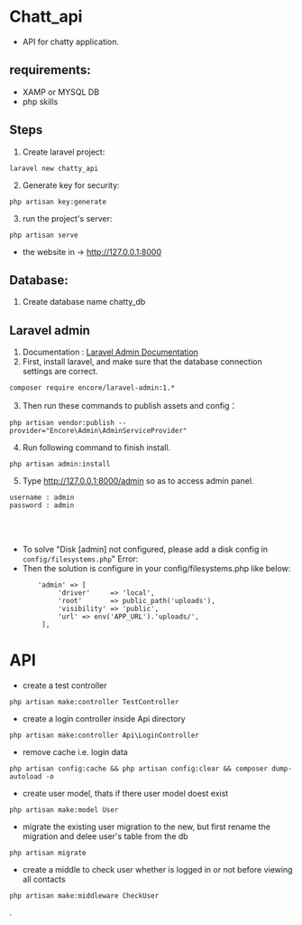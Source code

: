 # Chatt_api
- API for chatty application.

## requirements:
- XAMP or MYSQL DB
- php skills

## Steps
1. Create laravel project:
```
laravel new chatty_api
```
2. Generate key for security:
```
php artisan key:generate
```
3. run the project's server:
```
php artisan serve
```
- the website in -> http://127.0.0.1:8000


## Database:
1. Create database name chatty_db

## Laravel admin
1. Documentation : [Laravel Admin Documentation](https://laravel-admin.org/docs/en/installation)
2. First, install laravel, and make sure that the database connection settings are correct.
```
composer require encore/laravel-admin:1.*
```
3. Then run these commands to publish assets and config：
```
php artisan vendor:publish --provider="Encore\Admin\AdminServiceProvider"
```
4. Run following command to finish install.
```
php artisan admin:install
```
5. Type http://127.0.0.1:8000/admin so as to access admin panel.
``` 
username : admin
password : admin
```

<br><br>
- To solve "Disk [admin] not configured, please add a disk config in `config/filesystems.php`" Error:
- Then the solution is configure in your config/filesystems.php like below:
```
       'admin' => [
            'driver'     => 'local',
            'root'       => public_path('uploads'),
            'visibility' => 'public',
            'url' => env('APP_URL').'uploads/',
        ],
```
# API

- create a test controller
```
php artisan make:controller TestController
```
- create a login controller inside Api directory
```
php artisan make:controller Api\LoginController
```
- remove cache i.e. login data
```
php artisan config:cache && php artisan config:clear && composer dump-autoload -o
```
- create user model, thats if there user model doest exist
```
php artisan make:model User
```
- migrate the existing user migration to the new, but first rename the migration and delee user's table from the db
```
php artisan migrate
```
- create a middle to check user whether is logged in or not before viewing all contacts
```
php artisan make:middleware CheckUser
```
.

